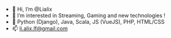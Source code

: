 - 👋 Hi, I’m @Lialix
- 👀 I’m interested in Streaming, Gaming and new technologies !
- 🌱 Python (Django), Java, Scala, JS (VueJS), PHP, HTML/CSS
- 📫 li.alix.lf@gmail.com
